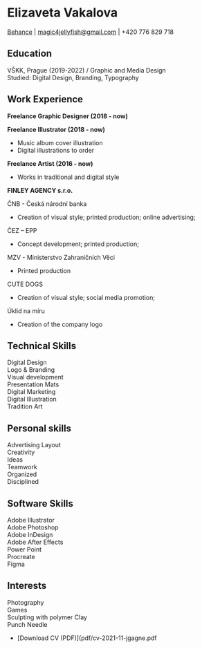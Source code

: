 # Elizaveta Vakalova 

[Behance](https://www.behance.net/suta_tobu) | magic4jellyfish@gmail.com | +420 776 829 718 

## Education 

VŠKK, Prague (2019-2022) / Graphic and Media Design<br>
Studied: Digital Design, Branding, Typography

## Work Experience 

**Freelance Graphic Designer (2018 - now)**

**Freelance Illustrator (2018 - now)**

* Music album cover illustration
* Digital illustrations to order

**Freelance Artist (2016 - now)**

* Works in traditional and digital style

**FINLEY AGENCY s.r.o.**

ČNB - Česká národní banka 

* Creation of visual style; printed production; online advertising;

ČEZ –  EPP 
*  Concept development; printed production; 
 
MZV - Ministerstvo Zahraničních Věci  

* Printed production

CUTE DOGS 

* Creation of visual style; social media promotion; 
 
Úklid na míru 

* Creation of the company logo

## Technical Skills
Digital Design<br>
Logo & Branding<br> 
Visual development<br>
Presentation Mats<br>
Digital Marketing<br>
Digital Illustration<br> 
Tradition Art<br>

## Personal skills
Advertising Layout<br>
Creativity<br> 
Ideas<br> 
Teamwork<br>
Organized<br>
Disciplined<br> 

## Software Skills
Adobe Illustrator<br> 
Adobe Photoshop<br> 
Adobe InDesign<br> 
Adobe After Effects<br>
Power Point<br> 
Procreate<br> 
Figma<br>

## Interests 
Photography<br> 
Games<br>
Sculpting with polymer Clay<br>
Punch Needle<br> 

- [Download CV (PDF)](pdf/cv-2021-11-jgagne.pdf

